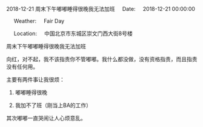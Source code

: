 2018-12-21 周末下午嘟嘟睡得很晚我无法加班     Date:     2018-12-21 00:00:00

     Weather:     Fair Day

     Location:     中国北京市东城区崇文门西大街8号楼

周末下午嘟嘟睡得很晚我无法加班

向红，对不起，我不该指责你不管嘟嘟。我什么都没做，没有资格指责，而且指责没有任何用。

主要有两件事让我很烦：

1. 嘟嘟睡得很晚

2. 我加不了班（刚当上BA的工作）

其次嘟嘟一直哭闹让人心烦意乱。
